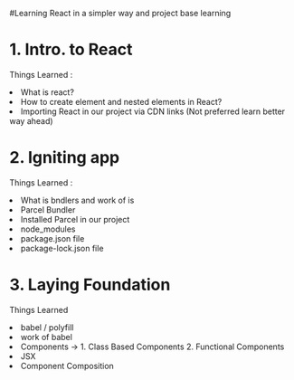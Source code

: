 #Learning React in a simpler way and project base learning

# 1. Intro. to React
  Things Learned : 
    <li> What is react? </li>
    <li> How to create element and nested elements in React? </li>
    <li> Importing React in our project via CDN links (Not preferred learn better way ahead)</li>

# 2. Igniting app
  Things Learned : 
    <li> What is bndlers and work of is </li>
    <li> Parcel Bundler </li>
    <li> Installed Parcel in our project </li>
    <li> node_modules </li>
    <li> package.json file </li>
    <li> package-lock.json file </li>

# 3. Laying Foundation
  Things Learned
    <li> babel / polyfill </li>
    <li> work of babel </li>
    <li> Components -> 1. Class Based Components 2. Functional Components </li>
    <li> JSX </li>
    <li> Component Composition </li>